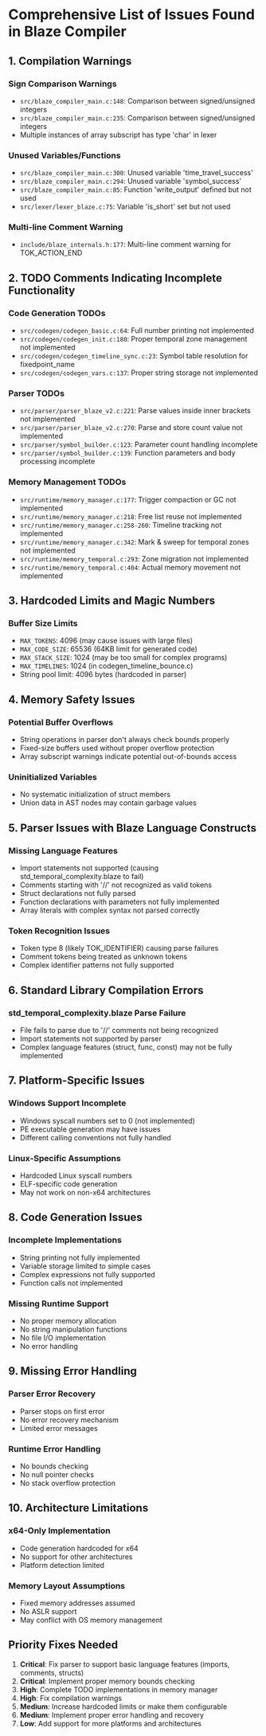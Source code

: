 # Comprehensive List of Issues Found in Blaze Compiler

## 1. Compilation Warnings

### Sign Comparison Warnings
- `src/blaze_compiler_main.c:148`: Comparison between signed/unsigned integers
- `src/blaze_compiler_main.c:235`: Comparison between signed/unsigned integers
- Multiple instances of array subscript has type 'char' in lexer

### Unused Variables/Functions
- `src/blaze_compiler_main.c:300`: Unused variable 'time_travel_success'
- `src/blaze_compiler_main.c:294`: Unused variable 'symbol_success'
- `src/blaze_compiler_main.c:85`: Function 'write_output' defined but not used
- `src/lexer/lexer_blaze.c:75`: Variable 'is_short' set but not used

### Multi-line Comment Warning
- `include/blaze_internals.h:177`: Multi-line comment warning for TOK_ACTION_END

## 2. TODO Comments Indicating Incomplete Functionality

### Code Generation TODOs
- `src/codegen/codegen_basic.c:64`: Full number printing not implemented
- `src/codegen/codegen_init.c:180`: Proper temporal zone management not implemented
- `src/codegen/codegen_timeline_sync.c:23`: Symbol table resolution for fixedpoint_name
- `src/codegen/codegen_vars.c:137`: Proper string storage not implemented

### Parser TODOs
- `src/parser/parser_blaze_v2.c:221`: Parse values inside inner brackets not implemented
- `src/parser/parser_blaze_v2.c:270`: Parse and store count value not implemented
- `src/parser/symbol_builder.c:123`: Parameter count handling incomplete
- `src/parser/symbol_builder.c:139`: Function parameters and body processing incomplete

### Memory Management TODOs
- `src/runtime/memory_manager.c:177`: Trigger compaction or GC not implemented
- `src/runtime/memory_manager.c:218`: Free list reuse not implemented
- `src/runtime/memory_manager.c:258-260`: Timeline tracking not implemented
- `src/runtime/memory_manager.c:342`: Mark & sweep for temporal zones not implemented
- `src/runtime/memory_temporal.c:293`: Zone migration not implemented
- `src/runtime/memory_temporal.c:404`: Actual memory movement not implemented

## 3. Hardcoded Limits and Magic Numbers

### Buffer Size Limits
- `MAX_TOKENS`: 4096 (may cause issues with large files)
- `MAX_CODE_SIZE`: 65536 (64KB limit for generated code)
- `MAX_STACK_SIZE`: 1024 (may be too small for complex programs)
- `MAX_TIMELINES`: 1024 (in codegen_timeline_bounce.c)
- String pool limit: 4096 bytes (hardcoded in parser)

## 4. Memory Safety Issues

### Potential Buffer Overflows
- String operations in parser don't always check bounds properly
- Fixed-size buffers used without proper overflow protection
- Array subscript warnings indicate potential out-of-bounds access

### Uninitialized Variables
- No systematic initialization of struct members
- Union data in AST nodes may contain garbage values

## 5. Parser Issues with Blaze Language Constructs

### Missing Language Features
- Import statements not supported (causing std_temporal_complexity.blaze to fail)
- Comments starting with '//' not recognized as valid tokens
- Struct declarations not fully parsed
- Function declarations with parameters not fully implemented
- Array literals with complex syntax not parsed correctly

### Token Recognition Issues
- Token type 8 (likely TOK_IDENTIFIER) causing parse failures
- Comment tokens being treated as unknown tokens
- Complex identifier patterns not fully supported

## 6. Standard Library Compilation Errors

### std_temporal_complexity.blaze Parse Failure
- File fails to parse due to '//' comments not being recognized
- Import statements not supported by parser
- Complex language features (struct, func, const) may not be fully implemented

## 7. Platform-Specific Issues

### Windows Support Incomplete
- Windows syscall numbers set to 0 (not implemented)
- PE executable generation may have issues
- Different calling conventions not fully handled

### Linux-Specific Assumptions
- Hardcoded Linux syscall numbers
- ELF-specific code generation
- May not work on non-x64 architectures

## 8. Code Generation Issues

### Incomplete Implementations
- String printing not fully implemented
- Variable storage limited to simple cases
- Complex expressions not fully supported
- Function calls not implemented

### Missing Runtime Support
- No proper memory allocation
- No string manipulation functions
- No file I/O implementation
- No error handling

## 9. Missing Error Handling

### Parser Error Recovery
- Parser stops on first error
- No error recovery mechanism
- Limited error messages

### Runtime Error Handling
- No bounds checking
- No null pointer checks
- No stack overflow protection

## 10. Architecture Limitations

### x64-Only Implementation
- Code generation hardcoded for x64
- No support for other architectures
- Platform detection limited

### Memory Layout Assumptions
- Fixed memory addresses assumed
- No ASLR support
- May conflict with OS memory management

## Priority Fixes Needed

1. **Critical**: Fix parser to support basic language features (imports, comments, structs)
2. **Critical**: Implement proper memory bounds checking
3. **High**: Complete TODO implementations in memory manager
4. **High**: Fix compilation warnings
5. **Medium**: Increase hardcoded limits or make them configurable
6. **Medium**: Implement proper error handling and recovery
7. **Low**: Add support for more platforms and architectures